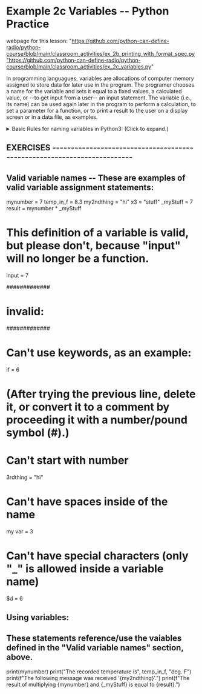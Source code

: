 # Example 2c Variables -- Python Practice 
webpage for this lesson: "https://github.com/python-can-define-radio/python-course/blob/main/classroom_activities/ex_2b_printing_with_format_spec.py"https://github.com/python-can-define-radio/python-course/blob/main/classroom_activities/ex_2c_variables.py"

In programming languagues, variables are allocations of computer memory assigned to store data 
for later use in the program. The programer chooses a name for the variable and sets it equal 
to a fixed values, a calculated value, or --to get input from a user-- an input statement.  The
variable (i.e., its name) can be used again later in the program to perform a calculation, to 
set a parameter for a function, or to print a result to the user on a display screen or in a data
file, as examples.

<details> <summary> Basic Rules for naming variables in Python3: (Click to expand.) </summary>
    1. In general, the programer may select characters from any of these four groups: A-Z, a-z, 0-9, 
       and underscore (_).  However, these additional rules should be remembered:
    2. Start the variable name with a letter or an underscore character.
    3. Either lower case or capital letters may be used, in combination, but you'll 
       need to be consistent when you use the variable later in your program.
    4. After the first letter, numbers may also be used.  
    5. Do not use a "keyword" defined by Python, e.g. "in", "if", "not", "and", "while", etc.
    6. Do not use the name of built-in function of Python, e.g., "print", "input", etc.  The Python 
       interpreter program will not prevent you from using them, but the orginal function will cease to work.

References for naming rules/conventions for variables in Python:
  https://pythonguides.com/python-naming-conventions/
  https://www.w3schools.com/python/gloss_python_variable_names.asp
 </details>

## EXERCISES ------------------------------------------------------------------------
## Valid variable names -- These are examples of valid variable assignment statements:
mynumber = 7
temp_in_f = 8.3
my2ndthing = "hi"
x3 = "stuff"
_myStuff = 7
result = mynumber * _myStuff

# This definition of a variable is valid, but please don't, because "input" will no longer be a function.
input = 7

#############
# invalid:
#############

# Can't use keywords, as an example: 
if = 6
# (After trying the previous line, delete it, or convert it to a comment by proceeding it with a number/pound symbol (#).)

# Can't start with number
3rdthing = "hi"

# Can't have spaces inside of the name
my var = 3

# Can't have special characters (only "_" is allowed inside a variable name)
$d = 6

## Using variables: 
## These statements reference/use the vaiables defined in the "Valid variable names" section, above.
print(mynumber)
print("The recorded temperature is", temp_in_f, "deg. F")
print(f"The following message was received '{my2ndthing}'.")
print(f"The result of multiplying {mynumber} and {_myStuff} is equal to {result}.")
